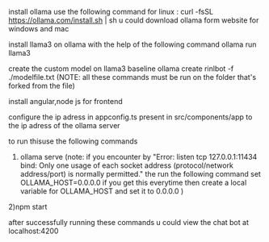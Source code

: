 install ollama 
    use the following command for linux :
      curl -fsSL https://ollama.com/install.sh | sh
    u could download ollama form website for windows and mac

install llama3 on ollama with the help of the following command
  ollama run llama3

create the custom model on llama3 baseline
  ollama create rinlbot -f ./modelfile.txt
  (NOTE: all these commands must be run on the folder that's forked from the file)

install angular,node js for frontend

configure the ip adress in appconfig.ts present in src/components/app to the ip adress of the ollama server


to run thisuse the following commands

1)  ollama serve
    (note: if you encounter by "Error: listen tcp 127.0.0.1:11434 bind: Only one usage of each socket address (protocol/network address/port) is normally permitted."
      the run the following command
      set OLLAMA_HOST=0.0.0.0
      if you get this everytime then create a local variable for OLLAMA_HOST and set it to 0.0.0.0
    )

    
2)npm start

after successfully running these commands u could view the chat bot at localhost:4200
